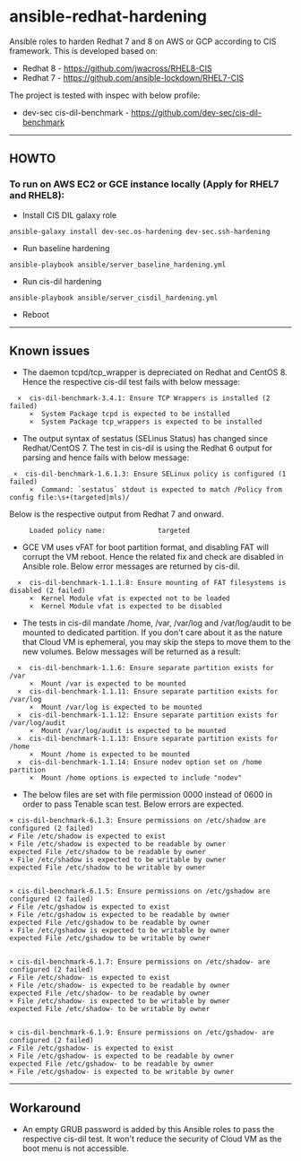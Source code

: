 # ansible-redhat-hardening
Ansible roles to harden Redhat 7 and 8 on AWS or GCP according to CIS framework. This is developed based on:

* Redhat 8 - https://github.com/jwacross/RHEL8-CIS
* Redhat 7 - https://github.com/ansible-lockdown/RHEL7-CIS

The project is tested with inspec with below profile:

* dev-sec cis-dil-benchmark - https://github.com/dev-sec/cis-dil-benchmark


---

## HOWTO

### To run on AWS EC2 or GCE instance locally (Apply for RHEL7 and RHEL8):


* Install CIS DIL galaxy role
```
ansible-galaxy install dev-sec.os-hardening dev-sec.ssh-hardening
```


* Run baseline hardening
```
ansible-playbook ansible/server_baseline_hardening.yml
```

* Run cis-dil hardening
```
ansible-playbook ansible/server_cisdil_hardening.yml
```

* Reboot

---

## Known issues

* The daemon tcpd/tcp_wrapper is depreciated on Redhat and CentOS 8. Hence the respective cis-dil test fails with below message:
```
  ×  cis-dil-benchmark-3.4.1: Ensure TCP Wrappers is installed (2 failed)
     ×  System Package tcpd is expected to be installed
     ×  System Package tcp_wrappers is expected to be installed
```

* The output syntax of sestatus (SELinus Status) has changed since Redhat/CentOS 7. The test in cis-dil is using the Redhat 6 output for parsing and hence fails with below message:
```
 ×  cis-dil-benchmark-1.6.1.3: Ensure SELinux policy is configured (1 failed)
     ×  Command: `sestatus` stdout is expected to match /Policy from config file:\s+(targeted|mls)/
```
Below is the respective output from Redhat 7 and onward.
```
     Loaded policy name:             targeted
```

* GCE VM uses vFAT for boot partition format, and disabling FAT will corrupt the VM reboot. Hence the related fix and check are disabled in Ansible role. Below error messages are returned by cis-dil.
```
  ×  cis-dil-benchmark-1.1.1.8: Ensure mounting of FAT filesystems is disabled (2 failed)
     ×  Kernel Module vfat is expected not to be loaded
     ×  Kernel Module vfat is expected to be disabled
```

* The tests in cis-dil mandate /home, /var, /var/log and /var/log/audit to be mounted to dedicated partition. If you don't care about it as the nature that Cloud VM is ephemeral, you may skip the steps to move them to the new volumes. Below messages will be returned as a result:
```
  ×  cis-dil-benchmark-1.1.6: Ensure separate partition exists for /var
     ×  Mount /var is expected to be mounted
  ×  cis-dil-benchmark-1.1.11: Ensure separate partition exists for /var/log
     ×  Mount /var/log is expected to be mounted
  ×  cis-dil-benchmark-1.1.12: Ensure separate partition exists for /var/log/audit
     ×  Mount /var/log/audit is expected to be mounted
  ×  cis-dil-benchmark-1.1.13: Ensure separate partition exists for /home
     ×  Mount /home is expected to be mounted
  ×  cis-dil-benchmark-1.1.14: Ensure nodev option set on /home partition
     ×  Mount /home options is expected to include "nodev"
```

* The below files are set with file permission 0000 instead of 0600 in order to pass Tenable scan test. Below errors are expected.

```
× cis-dil-benchmark-6.1.3: Ensure permissions on /etc/shadow are configured (2 failed)
✔ File /etc/shadow is expected to exist
× File /etc/shadow is expected to be readable by owner
expected File /etc/shadow to be readable by owner
× File /etc/shadow is expected to be writable by owner
expected File /etc/shadow to be writable by owner


× cis-dil-benchmark-6.1.5: Ensure permissions on /etc/gshadow are configured (2 failed)
✔ File /etc/gshadow is expected to exist
× File /etc/gshadow is expected to be readable by owner
expected File /etc/gshadow to be readable by owner
× File /etc/gshadow is expected to be writable by owner
expected File /etc/gshadow to be writable by owner


× cis-dil-benchmark-6.1.7: Ensure permissions on /etc/shadow- are configured (2 failed)
✔ File /etc/shadow- is expected to exist
× File /etc/shadow- is expected to be readable by owner
expected File /etc/shadow- to be readable by owner
× File /etc/shadow- is expected to be writable by owner
expected File /etc/shadow- to be writable by owner


× cis-dil-benchmark-6.1.9: Ensure permissions on /etc/gshadow- are configured (2 failed)
✔ File /etc/gshadow- is expected to exist
× File /etc/gshadow- is expected to be readable by owner
expected File /etc/gshadow- to be readable by owner
× File /etc/gshadow- is expected to be writable by owner
```

---
## Workaround

* An empty GRUB password is added by this Ansible roles to pass the respective cis-dil test. It won't reduce the security of Cloud VM as the boot menu is not accessible.

